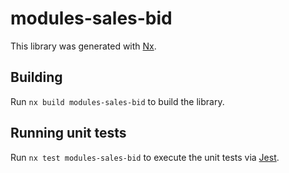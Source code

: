 # modules-sales-bid

This library was generated with [Nx](https://nx.dev).

## Building

Run `nx build modules-sales-bid` to build the library.

## Running unit tests

Run `nx test modules-sales-bid` to execute the unit tests via [Jest](https://jestjs.io).
